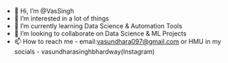 - 👋 Hi, I’m @VasSingh
- 👀 I’m interested in a lot of things
- 🌱 I’m currently learning Data Science & Automation Tools
- 💞️ I’m looking to collaborate on Data Science & ML Projects
- 📫 How to reach me - email:vasundhara097@gmail.com or HMU in my socials - vasundharasinghbhardway(Instagram)

<!---
VasSingh/VasSingh is a ✨ special ✨ repository because its `README.md` (this file) appears on your GitHub profile.
You can click the Preview link to take a look at your changes.
--->
